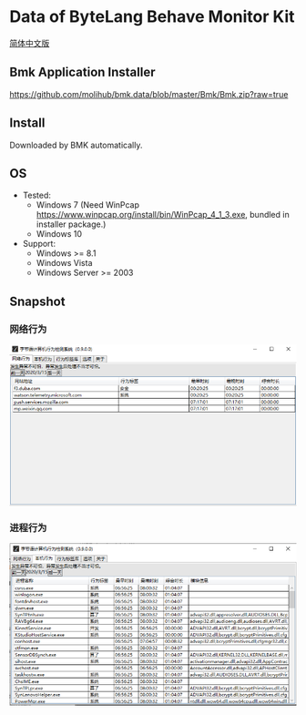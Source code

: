 # Data of ByteLang Behave Monitor Kit

[简体中文版](./README.cn.md)

## Bmk Application Installer

https://github.com/molihub/bmk.data/blob/master/Bmk/Bmk.zip?raw=true

## Install

Downloaded by BMK automatically.

## OS

* Tested:
  * Windows 7 (Need WinPcap <https://www.winpcap.org/install/bin/WinPcap_4_1_3.exe>, bundled in installer package.)
  * Windows 10
* Support:
  * Windows >= 8.1
  * Windows Vista
  * Windows Server >= 2003

## Snapshot

### 网络行为

![网络行为](./Bmk/net.png)

### 进程行为

![进程行为](./Bmk/proc.png)
